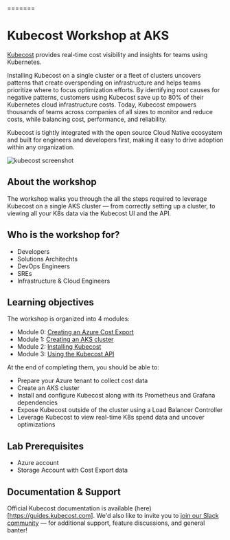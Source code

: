 =======
# Kubecost Workshop at AKS

[Kubecost](https://kubecost.com) provides real-time cost visibility and insights for teams using Kubernetes.

Installing Kubecost on a single cluster or a fleet of clusters uncovers patterns that create overspending on infrastructure and helps teams prioritize where to focus optimization efforts. By identifying root causes for negative patterns, customers using Kubecost save up to 80% of their Kubernetes cloud infrastructure costs. Today, Kubecost empowers thousands of teams across companies of all sizes to monitor and reduce costs, while balancing cost, performance, and reliability.

Kubecost is tightly integrated with the open source Cloud Native ecosystem and built for engineers and developers first, making it easy to drive adoption within any organization. 

<img src="https://www.kubecost.com/images/fp-landing.svg" alt="kubecost screenshot"/>

## About the workshop

The workshop walks you through the all the steps required to leverage Kubecost on a single AKS cluster — from correctly setting up a cluster, to viewing all your K8s data via the Kubecost UI and the API.

##  Who is the workshop for?

- Developers
- Solutions Architechts
- DevOps Engineers
- SREs
- Infrastructure & Cloud Engineers

## Learning objectives

The workshop is organized into 4 modules:

- Module 0: [Creating an Azure Cost Export](0_create-azure-cost-export/README.md)
- Module 1: [Creating an AKS cluster](1_create-aks-cluster/README.md)
- Module 2: [Installing Kubecost](2_install-kubecost-on-aks/README.md)
- Module 3: [Using the Kubecost API](3_kubecost-api/README.md)

At the end of completing them, you should be able to:

- Prepare your Azure tenant to collect cost data
- Create an AKS cluster
- Install and configure Kubecost along with its Prometheus and Grafana dependencies
- Expose Kubecost outside of the cluster using a Load Balancer Controller
- Leverage Kubecost to view real-time K8s spend data and uncover optimizations

## Lab Prerequisites

- Azure account
- Storage Account with Cost Export data

## Documentation & Support

Official Kubecost documentation is available (here)[https://guides.kubecost.com]. We'd also like to invite you to [join our Slack community](https://join.slack.com/t/kubecost/shared_invite/enQtNTA2MjQ1NDUyODE5LWFjYzIzNWE4MDkzMmUyZGU4NjkwMzMyMjIyM2E0NGNmYjExZjBiNjk1YzY5ZDI0ZTNhZDg4NjlkMGRkYzFlZTU) — for additional support, feature discussions, and general banter!

